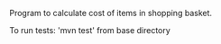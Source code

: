 Program to calculate cost of items in shopping basket.

To run tests: 'mvn test' from base directory
